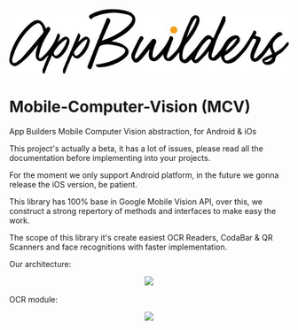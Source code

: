 <p align="center">
  <img src="https://github.com/nalancer08/Arduino-Interface-Builder/blob/master/logo.jpeg">
</p>

# Mobile-Computer-Vision (MCV)
App Builders Mobile Computer Vision abstraction, for Android &amp; iOs

This project's actually a beta, it has a lot of issues, please read all the documentation before implementing into your projects.

For the moment we only support Android platform, in the future we gonna release the iOS version, be patient.

This library has 100% base in Google Mobile Vision API, over this, we construct a strong repertory of methods and interfaces to make easy the work.

The scope of this library it's create easiest OCR Readers, CodaBar &amp; QR Scanners and face recognitions with faster implementation.

Our architecture:

<p align="center">
  <img src="https://github.com/nalancer08/Mobile-Computer-Vision---MCV/blob/master/Images/Architecture/Arquitectura_General.png">
</p>

OCR module:

<p align="center">
  <img src="https://github.com/nalancer08/Mobile-Computer-Vision---MCV/blob/master/Images/Architecture/OCR_General.png">
</p>